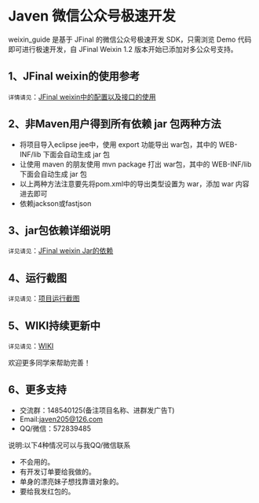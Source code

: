 # Javen 微信公众号极速开发
weixin_guide 是基于 JFinal 的微信公众号极速开发 SDK，只需浏览 Demo 代码即可进行极速开发，自 JFinal Weixin 1.2 版本开始已添加对多公众号支持。

## 1、JFinal weixin的使用参考
`详情请见`：[JFinal weixin中的配置以及接口的使用](http://git.oschina.net/jfinal/jfinal-weixin/wikis/home)

## 2、非Maven用户得到所有依赖 jar 包两种方法
- 将项目导入eclipse jee中，使用 export 功能导出 war包，其中的 WEB-INF/lib 下面会自动生成 jar 包
- 让使用 maven 的朋友使用 mvn package 打出 war包，其中的 WEB-INF/lib 下面会自动生成 jar 包
- 以上两种方法注意要先将pom.xml中的导出类型设置为 war，添加 <packaging>war</packaging> 内容进去即可
- 依赖jackson或fastjson

## 3、jar包依赖详细说明
`详见请见`：[JFinal weixin Jar的依赖](http://git.oschina.net/jfinal/jfinal-weixin/wikis/JFinal-weixin-1.6-Jar%E4%BE%9D%E8%B5%96)
## 4、运行截图
`详见请见`：[项目运行截图](http://git.oschina.net/javen205/weixin_guide/wikis/%E8%BF%90%E8%A1%8C%E6%95%88%E6%9E%9C%E5%9B%BE)

## 5、WIKI持续更新中
`详见请见`：[WIKI](http://git.oschina.net/javen205/weixin_guide/wikis/home)

欢迎更多同学来帮助完善！

## 6、更多支持
- 交流群：148540125(备注项目名称、进群发广告T)
- Email:javen205@126.com
- QQ/微信：572839485

说明:以下4种情况可以与我QQ/微信联系 
- 不会用的。
- 有开发订单要给我做的。
- 单身的漂亮妹子想找靠谱对象的。
- 要给我发红包的。


